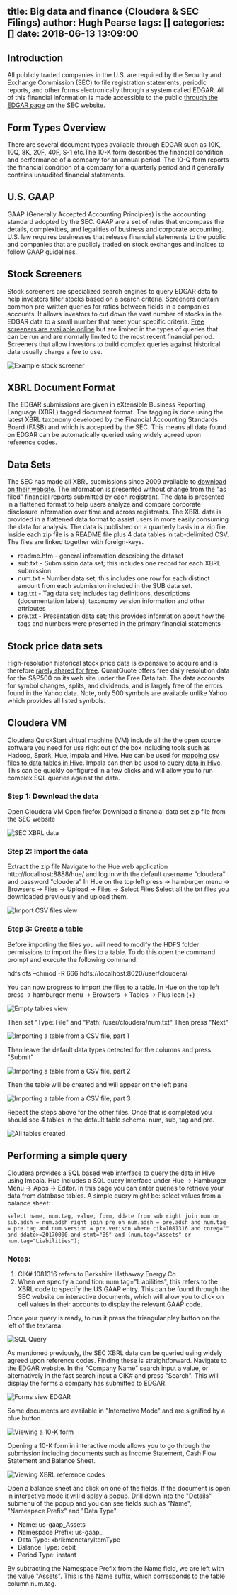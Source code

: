 title: Big data and finance (Cloudera & SEC Filings)
author: Hugh Pearse
tags: []
categories: []
date: 2018-06-13 13:09:00
---
## Introduction
All publicly traded companies in the U.S. are required by the Security and Exchange Commission (SEC) to file registration statements, periodic reports, and other forms electronically through a system called EDGAR. All of this financial information is made accessible to the public [through the EDGAR page][1] on the SEC website.

## Form Types Overview
There are several document types available through EDGAR such as 10K, 10Q, 8K, 20F, 40F, S-1 etc.The 10-K form describes the financial condition and performance of a company for an annual period. The 10-Q form reports the financial condition of a company for a quarterly period and it generally contains unaudited financial statements.

## U.S. GAAP
GAAP (Generally Accepted Accounting Principles) is the accounting standard adopted by the SEC. GAAP are a set of rules that encompass the details, complexities, and legalities of business and corporate accounting. U.S. law requires businesses that release financial statements to the public and companies that are publicly traded on stock exchanges and indices to follow GAAP guidelines.

## Stock Screeners
Stock screeners are specialized search engines to query EDGAR data to help investors filter stocks based on a search criteria. Screeners contain common pre-written queries for ratios between fields in a companies accounts. It allows investors to cut down the vast number of stocks in the EDGAR data to a small number that meet your specific criteria. [Free screeners are available online][5] but are limited in the types of queries that can be run and are normally limited to the most recent financial period. Screeners that allow investors to build complex queries against historical data usually charge a fee to use.

![Example stock screener](/images/pasted-0.png)

## XBRL Document Format
The EDGAR submissions are given in eXtensible Business Reporting Language (XBRL) tagged document format. The tagging is done using the latest XBRL taxonomy developed by the Financial Accounting Standards Board (FASB) and which is accepted by the SEC. This means all data found on EDGAR can be automatically queried using widely agreed upon reference codes.

## Data Sets
The SEC has made all XBRL submissions since 2009 available to [download on their website][2]. The information is presented without change from the "as filed" financial reports submitted by each registrant. The data is presented in a flattened format to help users analyze and compare corporate disclosure information over time and across registrants. The XBRL data is provided in a flattened data format to assist users in more easily consuming the data for analysis. The data is published on a quarterly basis in a zip file. Inside each zip file is a README file plus 4 data tables in tab-delimited CSV. The files are linked together with foreign-keys.

- readme.htm - general information describing the dataset
- sub.txt - Submission data set; this includes one record for each XBRL submission
- num.txt - Number data set; this includes one row for each distinct amount from each submission included in the SUB data set.
- tag.txt - Tag data set; includes tag definitions,  descriptions (documentation labels), taxonomy version information and other attributes
- pre.txt - Presentation data set; this provides information about how the tags and numbers were presented in the primary financial statements

## Stock price data sets
High-resolution historical stock price data is expensive to acquire and is therefore [rarely shared for free][6]. QuantQuote offers free daily resolution data for the S&P500 on its web site under the Free Data tab. The data accounts for symbol changes, splits, and dividends, and is largely free of the errors found in the Yahoo data. Note, only 500 symbols are available unlike Yahoo which provides all listed symbols.

## Cloudera VM
Cloudera QuickStart virtual machine (VM) include all the the open source software you need for use right out of the box including tools such as Hadoop, Spark, Hue, Impala and Hive. Hue can be used for [mapping csv files to data tables in Hive][3]. Impala can then be used to [query data in Hive][4]. This can be quickly configured in a few clicks and will allow you to run complex SQL queries against the data. 

### Step 1: Download the data
Open Cloudera VM
Open firefox
Download a financial data set zip file from the SEC website

![SEC XBRL data](/images/pasted-1.png)

### Step 2: Import the data
Extract the zip file
Navigate to the Hue web application http://localhost:8888/hue/ and log in with the default username "cloudera" and password "cloudera"
In Hue on the top left press -> hamburger menu -> Browsers -> Files -> Upload -> Files -> Select Files
Select all the txt files you downloaded previously and upload them.

![Import CSV files view](/images/pasted-2.png)

### Step 3: Create a table
Before importing the files you will need to modify the HDFS folder permissions to import the files to a table. To do this open the command prompt and execute the following command.

hdfs dfs –chmod -R 666 hdfs://localhost:8020/user/cloudera/

You can now progress to import the files to a table. In Hue on the top left press -> hamburger menu -> Browsers -> Tables -> Plus Icon (+)

![Empty tables view](/images/pasted-3.png)

Then set "Type: File" and "Path: /user/cloudera/num.txt"
Then press "Next"

![Importing a table from a CSV file, part 1](/images/pasted-4.png)

Then leave the default data types detected for the columns and press "Submit"

![Importing a table from a CSV file, part 2](/images/pasted-5.png)

Then the table will be created and will appear on the left pane

![Importing a table from a CSV file, part 3](/images/pasted-6.png)

Repeat the steps above for the other files. Once that is completed you should see 4 tables in the default table schema: num, sub, tag and pre.

![All tables created](/images/pasted-7.png)

## Performing a simple query
Cloudera provides a SQL based web interface to query the data in Hive using Impala. Hue includes a SQL query interface under Hue -> Hamburger Menu -> Apps -> Editor. In this page you can enter queries to retrieve your data from database tables. A simple query might be: select values from a balance sheet:

```select name, num.tag, value, form, ddate from sub right join num on sub.adsh = num.adsh right join pre on num.adsh = pre.adsh and num.tag = pre.tag and num.version = pre.verison where cik=1081316 and coreg="" and ddate>=20170000 and stmt="BS" and (num.tag="Assets" or num.tag="Liabilities");```

### Notes:
1. CIK# 1081316 refers to Berkshire Hathaway Energy Co
2. When we specify a condition: num.tag="Liabilities", this refers to the XBRL code to specify the US GAAP entry. This can be found through the SEC website on interactive documents, which will allow you to click on cell values in their accounts to display the relevant GAAP code.

Once your query is ready, to run it press the triangular play button on the left of the textarea.

![SQL Query](/images/pasted-8.png)

As mentioned previously, the SEC XBRL data can be queried using widely agreed upon reference codes. Finding these is straightforward. Navigate to the EDGAR website. In the "Company Name" search input a value, or alternatively in the fast search input a CIK# and press "Search". This will display the forms a company has submitted to EDGAR.

![Forms view EDGAR](/images/pasted-9.png)

Some documents are available in "Interactive Mode" and are signified by a blue button.

![Viewing a 10-K form](/images/pasted-10.png)

Opening a 10-K form in interactive mode allows you to go through the submission including documents such as Income Statement, Cash Flow Statement and Balance Sheet.

![Viewing XBRL reference codes](/images/pasted-11.png)

Open a balance sheet and click on one of the fields. If the document is open in interactive mode it will display a popup. Drill down into the "Details" submenu of the popup and you can see fields such as "Name", "Namespace Prefix" and "Data Type". 

- Name: us-gaap_Assets
- Namespace Prefix: us-gaap_
- Data Type: xbrli:monetaryItemType
- Balance Type: debit
- Period Type: instant

By subtracting the Namespace Prefix from the Name field, we are left with the value "Assets". This is the Name suffix, which corresponds to the table column num.tag.

[1]: https://www.sec.gov/cgi-bin/browse-edgar?action=getcompany&CIK=0001081316&owner=exclude&count=40&hidefilings=0 "EDGAR Online (Berkshire Hathaway)"
[2]: https://www.sec.gov/dera/data/financial-statement-data-sets.html "Financial Statement Data Sets"
[3]: http://gethue.com/hadoop-tutorial-create-hive-tables-with-headers-and/ "Create Hive tables with headers and load quoted CSV data"
[4]: https://www.cloudera.com/documentation/enterprise/latest/topics/hue.html "Impala Query Results in Hue"
[5]: https://investing.com/stock-screener/ "Stock screener"
[6]: http://quant.caltech.edu/historical-stock-data.html "Historical stock price data"